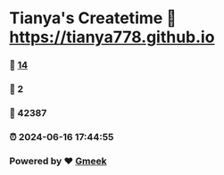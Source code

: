 # Tianya's Createtime :link: https://tianya778.github.io 
### :page_facing_up: [14](https://tianya778.github.io/tag.html) 
### :speech_balloon: 2 
### :hibiscus: 42387 
### :alarm_clock: 2024-06-16 17:44:55 
### Powered by :heart: [Gmeek](https://github.com/Meekdai/Gmeek)
